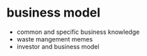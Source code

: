 # business model
- common and specific business knowledge
- waste mangement memes
- investor and business model 
